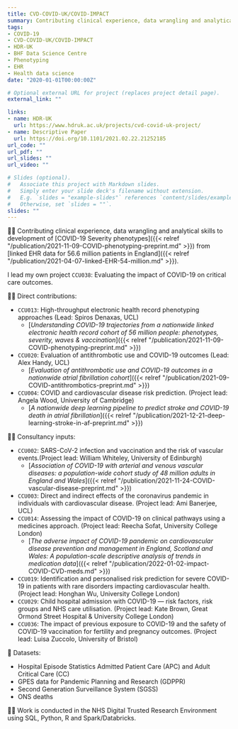 ```yaml
---
title: CVD-COVID-UK/COVID-IMPACT
summary: Contributing clinical experience, data wrangling and analytical skills to development of COVID-19 Severity phenotypes from linked EHR data for 54 million patients in England.
tags:
- COVID-19
- CVD-COVID-UK/COVID-IMPACT
- HDR-UK
- BHF Data Science Centre
- Phenotyping
- EHR
- Health data science
date: "2020-01-01T00:00:00Z"

# Optional external URL for project (replaces project detail page).
external_link: ""

links:
- name: HDR-UK
  url: https://www.hdruk.ac.uk/projects/cvd-covid-uk-project/
- name: Descriptive Paper
  url: https://doi.org/10.1101/2021.02.22.21252185
url_code: ""
url_pdf: ""
url_slides: ""
url_video: ""

# Slides (optional).
#   Associate this project with Markdown slides.
#   Simply enter your slide deck's filename without extension.
#   E.g. `slides = "example-slides"` references `content/slides/example-slides.md`.
#   Otherwise, set `slides = ""`.
slides: ""
---
```

👨‍⚕️ Contributing clinical experience, data wrangling and analytical skills to development of [COVID-19 Severity phenotypes]({{< relref "/publication/2021-11-09-COVID-phenotyping-preprint.md" >}}) from [linked EHR data for 56.6 million patients in England]({{< relref "/publication/2021-04-07-linked-EHR-54-million.md" >}}).  

I lead my own project `CCU038`: Evaluating the impact of COVID-19 on critical care outcomes.  


👨‍💻 Direct contributions:

* `CCU013`: High-throughput electronic health record phenotyping approaches (Lead: Spiros Denaxas, UCL)  
  * [*Understanding COVID-19 trajectories from a nationwide linked electronic health record cohort of 56 million people: phenotypes, severity, waves & vaccination*]({{< relref "/publication/2021-11-09-COVID-phenotyping-preprint.md" >}})    
* `CCU020`: Evaluation of antithrombotic use and COVID-19 outcomes (Lead: Alex Handy, UCL)  
  * [*Evaluation of antithrombotic use and COVID-19 outcomes in a nationwide atrial fibrillation cohort*]({{< relref "/publication/2021-09-COVID-antithrombotics-preprint.md" >}})  
* `CCU004`: COVID and cardiovascular disease risk prediction. (Project lead: Angela Wood, University of Cambridge)  
  * [*A nationwide deep learning pipeline to predict stroke and COVID-19 death in atrial fibrillation*]({{< relref "/publication/2021-12-21-deep-learning-stroke-in-af-preprint.md" >}})

👨‍💼 Consultancy inputs:  

* `CCU002`: SARS-CoV-2 infection and vaccination and the risk of vascular events.(Project lead: William Whiteley, University of Edinburgh)  
  * [*Association of COVID-19 with arterial and venous vascular diseases: a population-wide cohort study of 48 million adults in England and Wales*]({{< relref "/publication/2021-11-24-COVID-vascular-disease-preprint.md" >}})  
* `CCU003`: Direct and indirect effects of the coronavirus pandemic in individuals with cardiovascular disease. (Project lead: Ami Banerjee, UCL)  
* `CCU014`: Assessing the impact of COVlD-19 on clinical pathways using a medicines approach. (Project lead: Reecha Sofat, University College London)  
  * [*The adverse impact of COVID-19 pandemic on cardiovascular disease prevention and management in England, Scotland and Wales: A population-scale descriptive analysis of trends in medication data*]({{< relref "/publication/2022-01-02-impact-COVID-CVD-meds.md" >}})
* `CCU019`: Identification and personalised risk prediction for severe COVID-19 in patients with rare disorders impacting cardiovascular health. (Project lead: Honghan Wu, University College London)  
* `CCU029`: Child hospital admission with COVID-19 — risk factors, risk groups and NHS care utilisation. (Project lead: Kate Brown, Great Ormond Street Hospital & University College London)  
* `CCU036`: The impact of previous exposure to COVlD-19 and the safety of COVID-19 vaccination for fertility and pregnancy outcomes. (Project lead: Luisa Zuccolo, University of Bristol)  

🏥 Datasets:

* Hospital Episode Statistics Admitted Patient Care (APC) and Adult Critical Care (CC)
* GPES data for Pandemic Planning and Research (GDPPR)
* Second Generation Surveillance System (SGSS)
* ONS deaths

👨‍💻 Work is conducted in the NHS Digital Trusted Research Environment using SQL, Python, R and Spark/Databricks.
